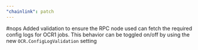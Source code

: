 ```yaml
---
"chainlink": patch
---
```


#nops Added validation to ensure the RPC node used can fetch the required config logs for OCR1 jobs. This behavior can be toggled on/off by using the new `OCR.ConfigLogValidation` setting
